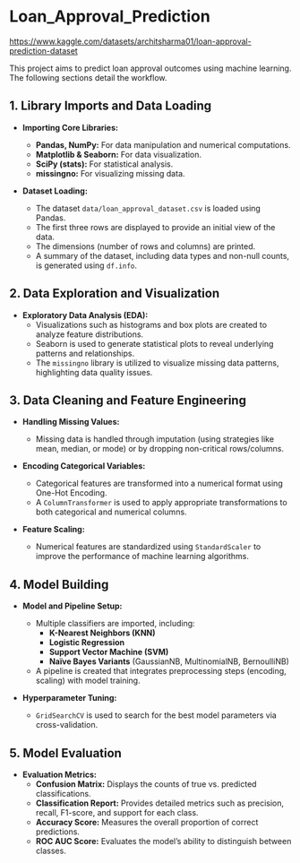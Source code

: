 # Loan_Approval_Prediction

https://www.kaggle.com/datasets/architsharma01/loan-approval-prediction-dataset


This project aims to predict loan approval outcomes using machine learning. The following sections detail the workflow.

## 1. Library Imports and Data Loading

- **Importing Core Libraries:**
  - **Pandas, NumPy:** For data manipulation and numerical computations.
  - **Matplotlib & Seaborn:** For data visualization.
  - **SciPy (stats):** For statistical analysis.
  - **missingno:** For visualizing missing data.
  
- **Dataset Loading:**
  - The dataset `data/loan_approval_dataset.csv` is loaded using Pandas.
  - The first three rows are displayed to provide an initial view of the data.
  - The dimensions (number of rows and columns) are printed.
  - A summary of the dataset, including data types and non-null counts, is generated using `df.info`.

## 2. Data Exploration and Visualization

- **Exploratory Data Analysis (EDA):**
  - Visualizations such as histograms and box plots are created to analyze feature distributions.
  - Seaborn is used to generate statistical plots to reveal underlying patterns and relationships.
  - The `missingno` library is utilized to visualize missing data patterns, highlighting data quality issues.

## 3. Data Cleaning and Feature Engineering

- **Handling Missing Values:**
  - Missing data is handled through imputation (using strategies like mean, median, or mode) or by dropping non-critical rows/columns.

- **Encoding Categorical Variables:**
  - Categorical features are transformed into a numerical format using One-Hot Encoding.
  - A `ColumnTransformer` is used to apply appropriate transformations to both categorical and numerical columns.

- **Feature Scaling:**
  - Numerical features are standardized using `StandardScaler` to improve the performance of machine learning algorithms.

## 4. Model Building

- **Model and Pipeline Setup:**
  - Multiple classifiers are imported, including:
    - **K-Nearest Neighbors (KNN)**
    - **Logistic Regression**
    - **Support Vector Machine (SVM)**
    - **Naïve Bayes Variants** (GaussianNB, MultinomialNB, BernoulliNB)
  - A pipeline is created that integrates preprocessing steps (encoding, scaling) with model training.
  
- **Hyperparameter Tuning:**
  - `GridSearchCV` is used to search for the best model parameters via cross-validation.

## 5. Model Evaluation

- **Evaluation Metrics:**
  - **Confusion Matrix:** Displays the counts of true vs. predicted classifications.
  - **Classification Report:** Provides detailed metrics such as precision, recall, F1-score, and support for each class.
  - **Accuracy Score:** Measures the overall proportion of correct predictions.
  - **ROC AUC Score:** Evaluates the model’s ability to distinguish between classes.

